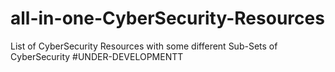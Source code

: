 # all-in-one-CyberSecurity-Resources
List of CyberSecurity Resources with some different Sub-Sets of CyberSecurity
#UNDER-DEVELOPMENTT
